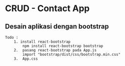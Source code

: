 # CRUD - Contact App

## Desain aplikasi dengan bootstrap

    Todo :
        1. install react-bootstrap
            npm install react-bootstrap bootstrap
        2.  pasang react-bootstrap pada App.js
            import "bootstrap/dist/css/bootstrap.min.css"
        3.  App.css
